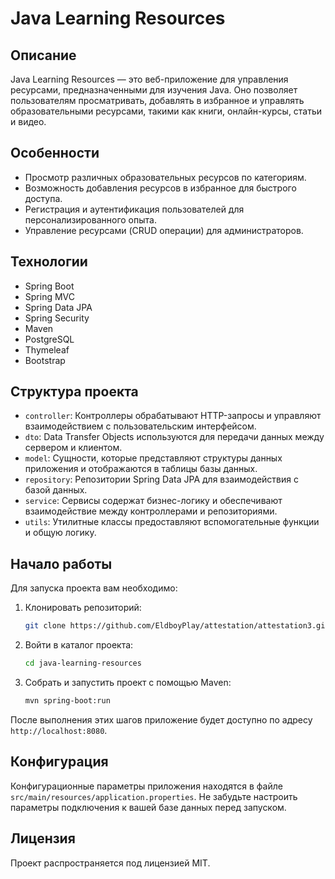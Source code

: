 
# Java Learning Resources

## Описание

Java Learning Resources — это веб-приложение для управления ресурсами, предназначенными для изучения Java. Оно позволяет пользователям просматривать, добавлять в избранное и управлять образовательными ресурсами, такими как книги, онлайн-курсы, статьи и видео.

## Особенности

- Просмотр различных образовательных ресурсов по категориям.
- Возможность добавления ресурсов в избранное для быстрого доступа.
- Регистрация и аутентификация пользователей для персонализированного опыта.
- Управление ресурсами (CRUD операции) для администраторов.

## Технологии

- Spring Boot
- Spring MVC
- Spring Data JPA
- Spring Security
- Maven
- PostgreSQL
- Thymeleaf
- Bootstrap

## Структура проекта

- `controller`: Контроллеры обрабатывают HTTP-запросы и управляют взаимодействием с пользовательским интерфейсом.
- `dto`: Data Transfer Objects используются для передачи данных между сервером и клиентом.
- `model`: Сущности, которые представляют структуры данных приложения и отображаются в таблицы базы данных.
- `repository`: Репозитории Spring Data JPA для взаимодействия с базой данных.
- `service`: Сервисы содержат бизнес-логику и обеспечивают взаимодействие между контроллерами и репозиториями.
- `utils`: Утилитные классы предоставляют вспомогательные функции и общую логику.

## Начало работы

Для запуска проекта вам необходимо:

1. Клонировать репозиторий:

   ```bash
   git clone https://github.com/EldboyPlay/attestation/attestation3.git
   ```

2. Войти в каталог проекта:

   ```bash
   cd java-learning-resources
   ```

3. Собрать и запустить проект с помощью Maven:

   ```bash
   mvn spring-boot:run
   ```

После выполнения этих шагов приложение будет доступно по адресу `http://localhost:8080`.

## Конфигурация

Конфигурационные параметры приложения находятся в файле `src/main/resources/application.properties`. Не забудьте настроить параметры подключения к вашей базе данных перед запуском.

## Лицензия

Проект распространяется под лицензией MIT.
